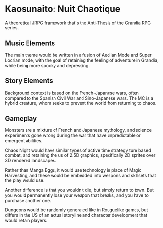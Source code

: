 # Kaosunaito: Nuit Chaotique
A theoretical JRPG framework that's the Anti-Thesis of the Grandia RPG series.

## Music Elements
The main theme would be written in a fusion of Aeolian Mode and Super Locrian mode, with the goal of retaining the feeling of adventure in Grandia, while being more spooky and depressing.

## Story Elements
Background context is based on the French-Japanese wars, often compared to the Spanish Civil War and Sino-Japanese wars. The MC is a hybrid creature, whom seeks to prevent the world from returning to chaos.

## Gameplay
Monsters are a mixture of French and Japanese mythology, and science experiments gone wrong during the war that have unpredictable or emergent abilities.

Chaos Night would have similar types of active time strategy turn based combat, and retaining the us of 2.5D graphics, specifically 2D sprites over 3D rendered landscapes.

Rather than Manga Eggs, it would use technology in place of Magic Harvesting, and these would be embedded into weapons and skillsets that the play would use.

Another difference is that you wouldn't die, but simply return to town. But you would permanently lose your weapon that breaks, and you have to purchase another one.

Dungeons would be randomly generated like in Rouguelike games, but differs in the US of an actual storyline and character development that would retain players.
